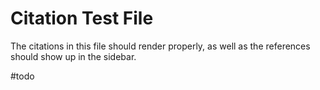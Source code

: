 # Citation Test File

The citations in this file should render properly, as well as the references should show up in the sidebar.

#todo
